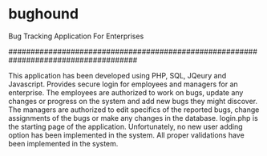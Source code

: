 # bughound
Bug Tracking Application For Enterprises

#####################################################################################

This application has been developed using PHP, SQL, JQeury and Javascript.
Provides secure login for employees and managers for an enterprise.
The employees are authorized to work on bugs, update any changes or progress on the system and add new bugs they might discover.
The managers are authorized to edit specifics of the reported bugs, change assignments of the bugs or make any changes in the database.
login.php is the starting page of the application. Unfortunately, no new user adding option has been implemented in the system.
All proper validations have been implemented in the system.
